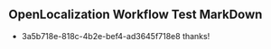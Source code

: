 ## OpenLocalization Workflow Test MarkDown
* 3a5b718e-818c-4b2e-bef4-ad3645f718e8 thanks!

<!--HONumber=Aug16_HO4-->


